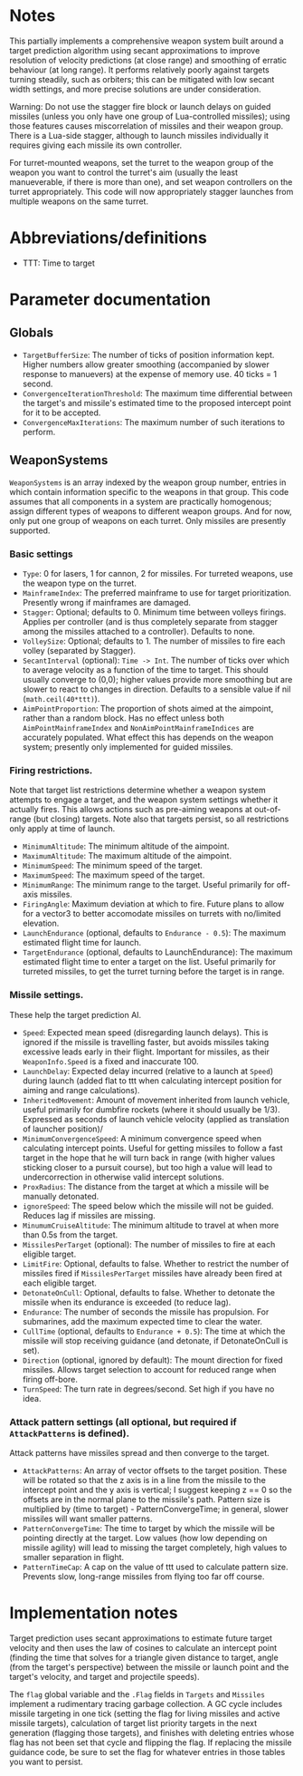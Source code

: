# Notes
This partially implements a comprehensive weapon system built around a target prediction algorithm using secant approximations to improve resolution of velocity predictions (at close range) and smoothing of erratic behaviour (at long range). It performs relatively poorly against targets turning steadily, such as orbiters; this can be mitigated with low secant width settings, and more precise solutions are under consideration.

Warning: Do not use the stagger fire block or launch delays on guided missiles (unless you only have one group of Lua-controlled missiles); using those features causes miscorrelation of missiles and their weapon group. There is a Lua-side stagger, although to launch missiles individually it requires giving each missile its own controller.

For turret-mounted weapons, set the turret to the weapon group of the weapon you want to control the turret's aim (usually the least manueverable, if there is more than one), and set weapon controllers on the turret appropriately. This code will now appropriately stagger launches from multiple weapons on the same turret.

# Abbreviations/definitions
+ TTT: Time to target

# Parameter documentation
## Globals
+ `TargetBufferSize`: The number of ticks of position information kept. Higher numbers allow greater smoothing (accompanied by slower response to manuevers) at the expense of memory use. 40 ticks = 1 second.
+ `ConvergenceIterationThreshold`: The maximum time differential between the target's and missile's estimated time to the proposed intercept point for it to be accepted.
+ `ConvergenceMaxIterations`: The maximum number of such iterations to perform.

## WeaponSystems
`WeaponSystems` is an array indexed by the weapon group number, entries in which contain information specific to the weapons in that group. This code assumes that all components in a system are practically homogenous; assign different types of weapons to different weapon groups. And for now, only put one group of weapons on each turret. Only missiles are presently supported.

### Basic settings
+ `Type`: 0 for lasers, 1 for cannon, 2 for missiles. For turreted weapons, use the weapon type on the turret.
+ `MainframeIndex`: The preferred mainframe to use for target prioritization. Presently wrong if mainframes are damaged.
+ `Stagger`: Optional; defaults to 0. Minimum time between volleys firings. Applies per controller (and is thus completely separate from stagger among the missiles attached to a controller). Defaults to none.
+ `VolleySize`: Optional; defaults to 1. The number of missiles to fire each volley (separated by Stagger).
+ `SecantInterval` (optional): `Time -> Int`. The number of ticks over which to average velocity as a function of the time to target. This should usually converge to (0,0); higher values provide more smoothing but are slower to react to changes in direction. Defaults to a sensible value if nil (`math.ceil(40*ttt)`).
+ `AimPointProportion`: The proportion of shots aimed at the aimpoint, rather than a random block. Has no effect unless both `AimPointMainframeIndex` and `NonAimPointMainframeIndices` are accurately populated. What effect this has depends on the weapon system; presently only implemented for guided missiles.

### Firing restrictions.
Note that target list restrictions determine whether a weapon system attempts to engage a target, and the weapon system settings whether it actually fires. This allows actions such as pre-aiming weapons at out-of-range (but closing) targets. Note also that targets persist, so all restrictions only apply at time of launch.
+ `MinimumAltitude`: The minimum altitude of the aimpoint.
+ `MaximumAltitude`: The maximum altitude of the aimpoint.
+ `MinimumSpeed`: The minimum speed of the target.
+ `MaximumSpeed`: The maximum speed of the target.
+ `MinimumRange`: The minimum range to the target. Useful primarily for off-axis missiles.
+ `FiringAngle`: Maximum deviation at which to fire. Future plans to allow for a vector3 to better accomodate missiles on turrets with no/limited elevation.
+ `LaunchEndurance` (optional, defaults to `Endurance - 0.5`): The maximum estimated flight time for launch.
+ `TargetEndurance` (optional, defaults to LaunchEndurance): The maximum estimated flight time to enter a target on the list. Useful primarily for turreted missiles, to get the turret turning before the target is in range.

### Missile settings.
These help the target prediction AI.
+ `Speed`: Expected mean speed (disregarding launch delays). This is ignored if the missile is travelling faster, but avoids missiles taking excessive leads early in their flight. Important for missiles, as their `WeaponInfo.Speed` is a fixed and inaccurate 100.
+ `LaunchDelay`: Expected delay incurred (relative to a launch at `Speed`) during launch (added flat to ttt when calculating intercept position for aiming and range calculations).
+ `InheritedMovement`: Amount of movement inherited from launch vehicle, useful primarily for dumbfire rockets (where it should usually be 1/3). Expressed as seconds of launch vehicle velocity (applied as translation of launcher position)/
+ `MinimumConvergenceSpeed`: A minimum convergence speed when calculating intercept points. Useful for getting missiles to follow a fast target in the hope that he will turn back in range (with higher values sticking closer to a pursuit course), but too high a value will lead to undercorrection in otherwise valid intercept solutions.
+ `ProxRadius`: The distance from the target at which a missile will be manually detonated.
+ `ignoreSpeed`: The speed below which the missile will not be guided. Reduces lag if missiles are missing.
+ `MinumumCruiseAltitude`: The minimum altitude to travel at when more than 0.5s from the target.
+ `MissilesPerTarget` (optional): The number of missiles to fire at each eligible target.
+ `LimitFire`: Optional, defaults to false. Whether to restrict the number of missiles fired if `MissilesPerTarget` missiles have already been fired at each eligible target.
+ `DetonateOnCull`: Optional, defaults to false. Whether to detonate the missile when its endurance is exceeded (to reduce lag).
+ `Endurance`: The number of seconds the missile has propulsion. For submarines, add the maximum expected time to clear the water.
+ `CullTime` (optional, defaults to `Endurance + 0.5`): The time at which the missile will stop receiving guidance (and detonate, if DetonateOnCull is set).
+ `Direction` (optional, ignored by default): The mount direction for fixed missiles. Allows target selection to account for reduced range when firing off-bore.
+ `TurnSpeed`: The turn rate in degrees/second. Set high if you have no idea.

### Attack pattern settings (all optional, but required if `AttackPatterns` is defined).
Attack patterns have missiles spread and then converge to the target.
+ `AttackPatterns`: An array of vector offsets to the target position. These will be rotated so that the z axis is in a line from the missile to the intercept point and the y axis is vertical; I suggest keeping z == 0 so the offsets are in the normal plane to the missile's path. Pattern size is multiplied by (time to target) - PatternConvergeTime; in general, slower missiles will want smaller patterns.
+ `PatternConvergeTime`: The time to target by which the missile will be pointing directly at the target. Low values (how low depending on missile agility) will lead to missing the target completely, high values to smaller separation in flight.
+ `PatternTimeCap`: A cap on the value of ttt used to calculate pattern size. Prevents slow, long-range missiles from flying too far off course.

# Implementation notes
Target prediction uses secant approximations to estimate future target velocity and then uses the law of cosines to calculate an intercept point (finding the time that solves for a triangle given distance to target, angle (from the target's perspective) between the missile or launch point and the target's velocity, and target and projectile speeds).

The `flag` global variable  and the `.Flag` fields in `Targets` and `Missiles` implement a rudimentary tracing garbage collection.
A GC cycle includes missile targeting in one tick (setting the flag for living missiles and active missile targets), calculation of target list priority targets in the next generation (flagging those targets), and finishes with deleting entries whose flag has not been set that cycle and flipping the flag.
If replacing the missile guidance code, be sure to set the flag for whatever entries in those tables you want to persist.
